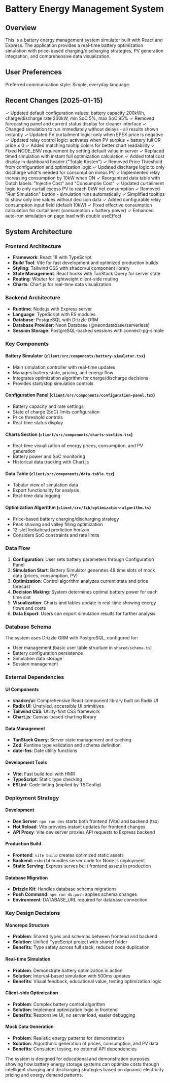 # Battery Energy Management System

## Overview

This is a battery energy management system simulator built with React and Express. The application provides a real-time battery optimization simulation with price-based charging/discharging strategies, PV generation integration, and comprehensive data visualization.

## User Preferences

Preferred communication style: Simple, everyday language.

## Recent Changes (2025-01-15)

✓ Updated default configuration values: battery capacity 200kWh, charge/discharge rate 200kW, min SoC 5%, max SoC 95%
✓ Removed forecasting panel and current status display for cleaner interface
✓ Changed simulation to run immediately without delays - all results shown instantly
✓ Updated PV curtailment logic: only when EPEX price is negative
✓ Updated relay control logic: activates when PV surplus + battery full OR price ≤ 0
✓ Added matching tooltip colors for better chart readability
✓ Fixed NODE_ENV requirement by setting default value in server
✓ Replaced timed simulation with instant full optimization calculation
✓ Added total cost display in dashboard header ("Totale Kosten")
✓ Removed Price Threshold from configuration and optimization logic
✓ Updated discharge logic to only discharge what's needed for consumption minus PV
✓ Implemented relay increasing consumption by 10kW when ON
✓ Reorganized data table with Dutch labels: "Injectie Cost" and "Consumptie Cost"
✓ Updated curtailment logic to only curtail excess PV to reach 0kW net consumption
✓ Removed "Run Simulation" button - simulation runs automatically
✓ Simplified tooltips to show only line values without decision data
✓ Added configurable relay consumption input field (default 10kW)
✓ Fixed effective consumption calculation for curtailment (consumption + battery power)
✓ Enhanced auto-run simulation on page load with double useEffect

## System Architecture

### Frontend Architecture
- **Framework**: React 18 with TypeScript
- **Build Tool**: Vite for fast development and optimized production builds
- **Styling**: Tailwind CSS with shadcn/ui component library
- **State Management**: React hooks with TanStack Query for server state
- **Routing**: Wouter for lightweight client-side routing
- **Charts**: Chart.js for real-time data visualization

### Backend Architecture
- **Runtime**: Node.js with Express server
- **Language**: TypeScript with ES modules
- **Database**: PostgreSQL with Drizzle ORM
- **Database Provider**: Neon Database (@neondatabase/serverless)
- **Session Storage**: PostgreSQL-backed sessions with connect-pg-simple

### Key Components

#### Battery Simulator (`client/src/components/battery-simulator.tsx`)
- Main simulation controller with real-time updates
- Manages battery state, pricing, and energy flow
- Integrates optimization algorithm for charge/discharge decisions
- Provides start/stop simulation controls

#### Configuration Panel (`client/src/components/configuration-panel.tsx`)
- Battery capacity and rate settings
- State of charge (SoC) limits configuration
- Price threshold controls
- Real-time status display

#### Charts Section (`client/src/components/charts-section.tsx`)
- Real-time visualization of energy prices, consumption, and PV generation
- Battery power and SoC monitoring
- Historical data tracking with Chart.js

#### Data Table (`client/src/components/data-table.tsx`)
- Tabular view of simulation data
- Export functionality for analysis
- Real-time data logging

#### Optimization Algorithm (`client/src/lib/optimization-algorithm.ts`)
- Price-based battery charging/discharging strategy
- Peak shaving and valley filling optimization
- 12-slot lookahead prediction horizon
- Considers SoC constraints and rate limits

### Data Flow

1. **Configuration**: User sets battery parameters through Configuration Panel
2. **Simulation Start**: Battery Simulator generates 48 time slots of mock data (prices, consumption, PV)
3. **Optimization**: Control algorithm analyzes current state and price forecast
4. **Decision Making**: System determines optimal battery power for each time slot
5. **Visualization**: Charts and tables update in real-time showing energy flows and costs
6. **Data Export**: Users can export simulation results for further analysis

### Database Schema

The system uses Drizzle ORM with PostgreSQL, configured for:
- User management (basic user table structure in `shared/schema.ts`)
- Battery configuration persistence
- Simulation data storage
- Session management

### External Dependencies

#### UI Components
- **shadcn/ui**: Comprehensive React component library built on Radix UI
- **Radix UI**: Unstyled, accessible UI primitives
- **Tailwind CSS**: Utility-first CSS framework
- **Chart.js**: Canvas-based charting library

#### Data Management
- **TanStack Query**: Server state management and caching
- **Zod**: Runtime type validation and schema definition
- **date-fns**: Date utility functions

#### Development Tools
- **Vite**: Fast build tool with HMR
- **TypeScript**: Static type checking
- **ESLint**: Code linting (implied by TSConfig)

### Deployment Strategy

#### Development
- **Dev Server**: `npm run dev` starts both frontend (Vite) and backend (tsx)
- **Hot Reload**: Vite provides instant updates for frontend changes
- **API Proxy**: Vite dev server proxies API requests to Express backend

#### Production Build
- **Frontend**: `vite build` creates optimized static assets
- **Backend**: `esbuild` bundles server code for Node.js deployment
- **Static Serving**: Express serves built frontend assets in production

#### Database Migration
- **Drizzle Kit**: Handles database schema migrations
- **Push Command**: `npm run db:push` applies schema changes
- **Environment**: DATABASE_URL required for database connection

### Key Design Decisions

#### Monorepo Structure
- **Problem**: Shared types and schemas between frontend and backend
- **Solution**: Unified TypeScript project with shared folder
- **Benefits**: Type safety across full stack, reduced code duplication

#### Real-time Simulation
- **Problem**: Demonstrate battery optimization in action
- **Solution**: Interval-based simulation with 500ms updates
- **Benefits**: Visual feedback, educational value, testing optimization logic

#### Client-side Optimization
- **Problem**: Complex battery control algorithm
- **Solution**: Implement optimization logic in frontend
- **Benefits**: Responsive UI, no server load, easier debugging

#### Mock Data Generation
- **Problem**: Realistic energy patterns for demonstration
- **Solution**: Algorithmic generation of prices, consumption, and PV data
- **Benefits**: Consistent testing, no external API dependencies

The system is designed for educational and demonstration purposes, showing how battery energy storage systems can optimize costs through intelligent charging and discharging strategies based on dynamic electricity pricing and energy demand patterns.
